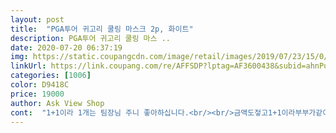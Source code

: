 ```yaml
---
layout: post 
title:  "PGA투어 귀고리 쿨링 마스크 2p, 화이트" 
description: PGA투어 귀고리 쿨링 마스 ..
date: 2020-07-20 06:37:19 
img: https://static.coupangcdn.com/image/retail/images/2019/07/23/15/0/50ba7b20-6c54-4d56-8e5c-f994b5050b8a.jpg 
linkUrl: https://link.coupang.com/re/AFFSDP?lptag=AF3600438&subid=ahnPublicAsk&pageKey=266179694&itemId=834330519&vendorItemId=5124121882&traceid=V0-113-d8ada74ce1f2697b 
categories: [1006] 
color: D9418C 
price: 19000 
author: Ask View Shop 
cont:  "1+1이라 1개는 팀장님 주니 좋아하십니다.<br/><br/>금액도젛고1+1이라부부가같이나눠쓰니좋네요<br/>마감 원단 베리굿 입니다.<br/><br/>요새 운동하는데 햇빛이 따가워서 또 금방 소리없이 까맣게 잘타는 살결이라 이것저것 알아보다가 구매했어요 원단 너무 시원해요 열많은 체질이라 걱정했는데 뜨겁운거 없고 오히려 시원합니다 숨쉬는것도 불편없구요 겨울엔 추울수도 있겠지만 너무 만족하고 선택을 잘한것 같아요 근데 귀만 나와있어서 귀만타네요 다음엔 다 덮히는걸로 만들어주세요<br/>" 
---
```

